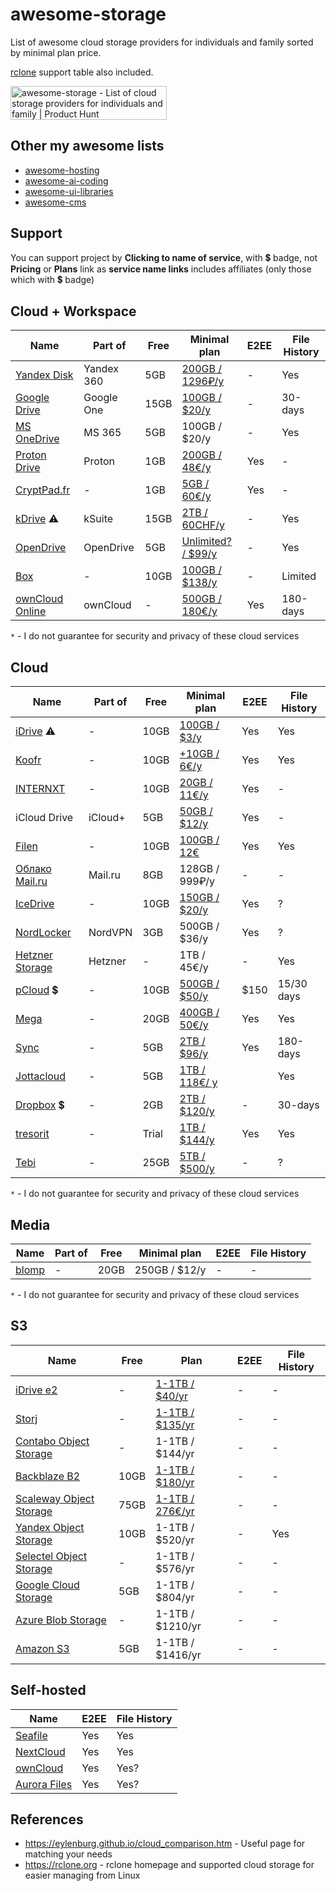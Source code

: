 # awesome-storage

List of awesome cloud storage providers for individuals and family sorted by minimal plan price.

[rclone](./rclone.md) support table also included.

<a href="https://www.producthunt.com/products/github-174?embed=true&utm_source=badge-featured&utm_medium=badge&utm_source=badge-awesome&#0045;storage" target="_blank"><img src="https://api.producthunt.com/widgets/embed-image/v1/featured.svg?post_id=1008822&theme=light&t=1756127438414" alt="awesome&#0045;storage - List&#0032;of&#0032;cloud&#0032;storage&#0032;providers&#0032;for&#0032;individuals&#0032;and&#0032;family | Product Hunt" style="width: 250px; height: 54px;" width="250" height="54" /></a>

## Other my awesome lists

- [awesome-hosting](https://github.com/dalisoft/awesome-hosting)
- [awesome-ai-coding](https://github.com/dalisoft/awesome-ai-coding)
- [awesome-ui-libraries](https://github.com/dalisoft/awesome-ui-libraries)
- [awesome-cms](https://github.com/dalisoft/awesome-cms)

## Support

You can support project by **Clicking to name of service**, with 💲 badge, not **Pricing** or **Plans** link as **service name links** includes affiliates (only those which with 💲 badge)

## Cloud + Workspace

| Name                                                            | Part of    | Free | Minimal plan                                                 | E2EE | File History |
| --------------------------------------------------------------- | ---------- | ---- | ------------------------------------------------------------ | ---- | ------------ |
| [Yandex Disk](https://disk.yandex.ru)                           | Yandex 360 | 5GB  | [200GB / 1296₽/y](https://mail360.yandex.ru/premium-plans)   | -    | Yes          |
| [Google Drive](https://www.google.com/drive)                    | Google One | 15GB | [100GB / $20/y](https://www.google.com/drive/#pricing)       | -    | 30-days      |
| [MS OneDrive](https://www.microsoft.com/microsoft-365/onedrive) | MS 365     | 5GB  | 100GB / $20/y                                                | -    | Yes          |
| [Proton Drive](https://proton.me/drive)                         | Proton     | 1GB  | [200GB / 48€/y](https://proton.me/drive/pricing)             | Yes  | -            |
| [CryptPad.fr](https://cryptpad.fr)                              | -          | 1GB  | [5GB / 60€/y](https://cryptpad.fr/features.html)             | Yes  | -            |
| [kDrive](https://www.infomaniak.com/en/kdrive) ⚠️               | kSuite     | 15GB | [2TB / 60CHF/y](https://www.infomaniak.com/en/kdrive/prices) | -    | Yes          |
| [OpenDrive](https://www.opendrive.com/personal)                 | OpenDrive  | 5GB  | [Unlimited? / $99/y](https://www.opendrive.com/pricing)      | -    | Yes          |
| [Box](https://www.box.com)                                      | -          | 10GB | [100GB / $138/y](https://www.box.com/pricing/individual)     | -    | Limited      |
| [ownCloud Online](https://owncloud.online)                      | ownCloud   | -    | [500GB / 180€/y](https://owncloud.online/pricing)            | Yes  | 180-days     |

`*` - I do not guarantee for security and privacy of these cloud services

## Cloud

| Name                                                                                            | Part of | Free  | Minimal plan                                                             | E2EE | File History |
| ----------------------------------------------------------------------------------------------- | ------- | ----- | ------------------------------------------------------------------------ | ---- | ------------ |
| [iDrive](https://www.idrive.com) ⚠️                                                             | -       | 10GB  | [100GB / $3/y](https://www.idrive.com/pricing)                           | Yes  | Yes          |
| [Koofr](https://koofr.eu)                                                                       | -       | 10GB  | [+10GB / 6€/y](https://koofr.eu/pricing)                                 | Yes  | Yes          |
| [INTERNXT](https://internxt.com)                                                                | -       | 10GB  | [20GB / 11€/y](https://internxt.com/pricing)                             | Yes  | -            |
| iCloud Drive                                                                                    | iCloud+ | 5GB   | [50GB / $12/y](https://support.apple.com/en-us/HT201238)                 | Yes  | -            |
| [Filen](https://filen.io/r/7ccfa32d8f638c589fe6dcecfb3995e0)                                    | -       | 10GB  | [100GB / 12€](https://filen.io/pricing)                                  | Yes  | Yes          |
| [Облако Mail.ru](https://cloud.mail.ru)                                                         | Mail.ru | 8GB   | 128GB / 999₽/y                                                           | -    | -            |
| [IceDrive](https://icedrive.net/plans)                                                          | -       | 10GB  | [150GB / $20/y](https://icedrive.net/plans)                              | Yes  | ?            |
| [NordLocker](https://nordlocker.com/secure-cloud-storage)                                       | NordVPN | 3GB   | 500GB / $36/y                                                            | Yes  | ?            |
| [Hetzner Storage](https://www.hetzner.com/storage/storage-box)                                  | Hetzner | -     | 1TB / 45€/y                                                              | -    | Yes          |
| [pCloud](https://e.pcloud.com/#page=register&invite=ynR7ZlAVRT7) 💲                             | -       | 10GB  | [500GB / $50/y](https://www.pcloud.com/cloud-storage-pricing-plans.html) | $150 | 15/30 days   |
| [Mega](https://mega.nz/aff=Gjch3rzQJmA)                                                         | -       | 20GB  | [400GB / 50€/y](https://mega.io/pricing)                                 | Yes  | Yes          |
| [Sync](https://www.sync.com)                                                                    | -       | 5GB   | [2TB / $96/y](https://www.sync.com/pricing/)                             | Yes  | 180-days     |
| [Jottacloud](https://www.jottacloud.com)                                                        | -       | 5GB   | [1TB / 118€/ y](https://www.jottacloud.com/en/home)                      |      | Yes          |
| [Dropbox](https://www.dropbox.com/referrals/AADdF28MD0HWowjvA83VJAlLJlHyBXid8hA?src=global9) 💲 | -       | 2GB   | [2TB / $120/y](https://www.dropbox.com/plans)                            | -    | 30-days      |
| [tresorit](https://tresorit.com)                                                                | -       | Trial | [1TB / $144/y](https://tresorit.com/pricing)                             | Yes  | Yes          |
| [Tebi](https://tebi.io)                                                                         | -       | 25GB  | [5TB / $500/y](https://tebi.io/#prices)                                  | -    | ?            |

`*` - I do not guarantee for security and privacy of these cloud services

## Media

| Name                           | Part of | Free | Minimal plan  | E2EE | File History |
| ------------------------------ | ------- | ---- | ------------- | ---- | ------------ |
| [blomp](https://www.blomp.com) | -       | 20GB | 250GB / $12/y | -    | -            |

`*` - I do not guarantee for security and privacy of these cloud services

## S3

| Name                                                                           | Free | Plan                                                                       | E2EE | File History |
| ------------------------------------------------------------------------------ | ---- | -------------------------------------------------------------------------- | ---- | ------------ |
| [iDrive e2](https://www.idrive.com/object-storage-e2)                          | -    | [1-1TB / $40/yr](https://www.idrive.com/object-storage-e2/pricing)         | -    | -            |
| [Storj](https://storj.io)                                                      | -    | [1-1TB / $135/yr](https://storj.io/pricing)                                | -    | -            |
| [Contabo Object Storage](https://contabo.com/en/object-storage/)               | -    | 1-1TB / $144/yr                                                            | -    | -            |
| [Backblaze B2](https://www.backblaze.com/b2/cloud-storage.html)                | 10GB | [1-1TB / $180/yr](https://www.backblaze.com/b2/cloud-storage-pricing.html) | -    | -            |
| [Scaleway Object Storage](https://www.scaleway.com/en/object-storage)          | 75GB | [1-1TB / 276€/yr](https://www.scaleway.com/en/pricing/?tags=storage)       | -    | -            |
| [Yandex Object Storage](https://cloud.yandex.com/en-ru/services/storage)       | 10GB | 1-1TB / $520/yr                                                            | -    | Yes          |
| [Selectel Object Storage](https://selectel.ru/services/cloud/storage)          | -    | 1-1TB / $576/yr                                                            | -    | -            |
| [Google Cloud Storage](https://cloud.google.com/storage)                       | 5GB  | 1-1TB / $804/yr                                                            | -    | -            |
| [Azure Blob Storage](https://azure.microsoft.com/en-us/products/storage/blobs) | -    | 1-1TB / $1210/yr                                                           | -    | -            |
| [Amazon S3](https://aws.amazon.com/s3)                                         | 5GB  | 1-1TB / $1416/yr                                                           | -    | -            |

## Self-hosted

| Name                                                | E2EE | File History |
| --------------------------------------------------- | ---- | ------------ |
| [Seafile](https://www.seafile.com/en/home)          | Yes  | Yes          |
| [NextCloud](https://nextcloud.com)                  | Yes  | Yes          |
| [ownCloud](https://owncloud.com)                    | Yes  | Yes?         |
| [Aurora Files](https://afterlogic.org/aurora-files) | Yes  | Yes?         |

## References

- <https://eylenburg.github.io/cloud_comparison.htm> - Useful page for matching your needs
- <https://rclone.org> - rclone homepage and supported cloud storage for easier managing from Linux
